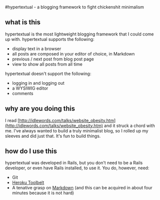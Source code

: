 #hypertextual - a blogging framework to fight chickenshit minimalism

## what is this
hypertextual is the most lightweight blogging framework that I could come up with. hypertextual supports the following:

* display text in a browser
* all posts are composed in your editor of choice, in Markdown
* previous / next post from blog post page
* view to show all posts from all time

hypertextual doesn't support the following:

* logging in and logging out
* a WYSIWIG editor
* comments

## why are you doing this
I read [http://idlewords.com/talks/website_obesity.htm](http://idlewords.com/talks/website_obesity.htm) and it struck a chord with me. I've always wanted to build a truly minimalist blog, so I rolled up my sleeves and did just that. It's fun to build things.

## how do I use this
hypertextual was developed in Rails, but you don't need to be a Rails developer, or even have Rails installed, to use it. You do, however, need:

* Git
* [Heroku Toolbelt](https://toolbelt.heroku.com/)
* A tenative grasp on [Markdown](https://daringfireball.net/projects/markdown/) (and this can be acquired in about four minutes because it is not hard)
